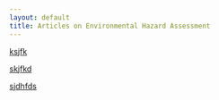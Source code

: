 ```yaml
---
layout: default
title: Articles on Environmental Hazard Assessment
---
```


[ksjfk](https://unstable-ground-consulting.github.io/Landslide-Susceptibility/Review/Analysis_of_landslide_inventories_for_accurate_prediction)

[skjfkd](https://unstable-ground-consulting.github.io/Landslide-Susceptibility/Review/)

[sjdhfds](https://unstable-ground-consulting.github.io/Landslide-Susceptibility/Review/)
